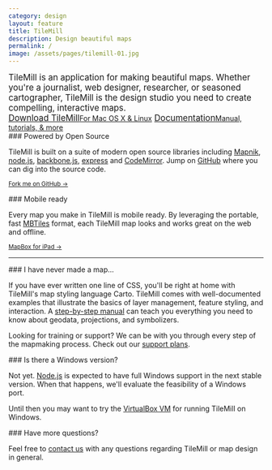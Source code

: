 ```yaml
---
category: design
layout: feature
title: TileMill
description: Design beautiful maps
permalink: /
image: /assets/pages/tilemill-01.jpg
---
```

<div class='clearfix' markdown='1'>
  <big class='col-2'>
  TileMill is an application for making beautiful maps. Whether you're a journalist, web designer, researcher,	 or seasoned cartographer, TileMill is the design studio you need to create compelling, interactive maps.

  <div class='centered'>
    <a class='button' href='{{site.baseurl}}/download/index.html'>Download TileMill<small>For Mac OS X &amp; Linux</small></a>
    <a class='button' href='{{site.baseurl}}/docs/index.html'>Documentation<small>Manual, tutorials, &amp; more</small></a>
  </div>
  </big>

  <div class='col-2'>
  <div class='image' style='background-image:url({{site.baseurl}}/assets/pages/octocat.png)'>
  ### Powered by Open Source

  TileMill is built on a suite of modern open source libraries including [Mapnik](http://mapnik.org), [node.js](http://nodejs.org), [backbone.js](http://documentcloud.github.com/backbone), [express](http://expressjs.com) and [CodeMirror](http://codemirror.net). Jump on [GitHub](http://github.com) where you can dig into the source code.

  <small class='more'>[Fork me on GitHub &rarr;](http://github.com/mapbox/tilemill)</small>
  </div>
  <div class='image' style='background-image:url({{site.baseurl}}/assets/pages/ipad.png)'>
  ### Mobile ready

  Every map you make in TileMill is mobile ready. By leveraging the portable, fast [MBTiles](http://mapbox.github.com/mbtiles-spec/) format, each TileMill map looks and works great on the web and offline.

  <small class='more'>[MapBox for iPad &rarr;]({{site.url}}/ipad/)</small>
  </div>
  </div>
</div>

------

<div class='clearfix' markdown='1'>
  <div class='col-2'>
  ### I have never made a map...

  If you have ever written one line of CSS, you'll be right at home with TileMill's map styling language Carto. TileMill comes with well-documented examples that illustrate the basics of layer management, feature styling, and interaction. A [step-by-step manual]({{site.baseurl}}/docs/manual/) can teach you everything you need to know about geodata, projections, and symbolizers.

  Looking for training or support? We can be with you through every step of the mapmaking process. Check out our [support plans]({{site.url}}/support/index.html).
  </div>
  <div class='col-1'>
  ### Is there a Windows version?

  Not yet. [Node.js](http://nodejs.org) is expected to have full Windows support in the next stable version. When that happens, we'll evaluate the feasibility of a Windows port.

  Until then you may want to try the [VirtualBox VM](http://support.mapbox.com/kb/introduction-installation/tilemill-virtualbox-vm) for running TileMill on Windows.
  </div>
  <div class='col-1'>
  ### Have more questions?

  Feel free to [contact us]({{site.url}}/contact/index.html) with any questions regarding TileMill or map design in general.
  </div>
</div>

